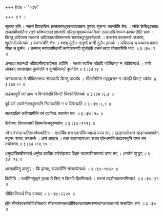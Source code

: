 +++
title = "०३७"

+++
 ॥  १ ॥   

  

सुलभा इति । सततं प्रियवादिनः तत्कालमधुरवाक्यवक्तारः पुरुषाः सुलभाः भवन्तीति शेषः । लोके केचिद्वञ्चकाः राजसमीपवर्तिनः राज्ञो भविष्यदापदं ज्ञात्वापि तन्निवृत्त्युपायमकथयित्वा तत्कालप्रियवचनं कथयन्तीति भावः । किन्तु अप्रियस्य तत्काले अप्रियवत्प्रतीयमानस्य श्रवणकटुभूतस्येत्यर्थः । पथ्यस्य कालान्तरे पथ्यस्य, शुभोदर्कस्येत्यर्थः । वचनस्येति शेषः । वक्ता दुर्लभः तादृशो मन्त्री दुर्लभ इत्यर्थः । अप्रियस्य च पथ्यस्य वक्ता श्रोता च दुर्लभः । तस्मात् मयोक्तमिदानीं कर्णपरुषमपि शुभोदर्कं वचनं त्वया श्रोतव्यमिति भावः  ॥  ३।३७।२ ॥   

  

अन्यथा तवानर्थो भविष्यतीत्याशयेनाह अपीति । रक्षसां स्वस्ति भवेदपि भवेत्किम्? न भवेदेवेत्यर्थः । रामो लोकान् अराक्षसान्न कुर्यादपि न कुर्यात्किम्? कुर्यादेव  ॥  ३।३७।४ ॥   

  

जनकात्मजा ते जीवितान्ताय नोत्पन्नापि किन्तु उत्पन्नैव । सीतानिमित्तं महद्व्यसनं न भवेदपि किम्? भवेदेव  ॥  ३।३७।५ ॥   

  

लङ्कापुरी त्वां प्राप्य न विनश्येदपि किम्? विनश्येदेवेत्यर्थः  ॥  ३।३७।६,७ ॥   

  

पूर्वं रामे रावणेनोक्तदूषणानि निराकरोति न च पित्रेत्यादि  ॥  ३।३७।८,९ ॥   

  

सत्यवादिनं करिष्यामीति वनं प्रव्रजितः स्वयमेव गतः  ॥  ३।३७।१० ॥   

  

कैकेय्याः प्रियकामार्थं प्रियमनोरथपूरणार्थम्  ॥  ३।३७।१११३ ॥   

  

स्वेन तेजसा पातिव्रत्यवैभवादिना । शरार्चिषं शरा एवार्चीषि ज्वाला यस्य तम् । खड्गचापेन्धनं खड्गचापशब्देन तद्वन्तः शत्रवः कथ्यन्ते । अर्श आद्यच् । तथा खड्गचापधराः शत्रव एवेन्धनानि दाह्यवस्तूनि यस्य तम् तथोक्तम्  ॥  ३।३७।१४,१५ ॥   

  

धनुर्व्यादितदीप्तास्यं धनुरेव व्यादितं सर्वसंहाराय विवृतं ज्वालादीप्तमास्यं यस्य तम् । अमर्षणं क्रुद्धम्  ॥  ३।३७।१६ ॥   

  

आसादयितुं प्राप्तुम् । किं कृत्वा, राज्यादीनि संत्यज्येत्यर्थः  ॥  ३।३७।१७२० ॥   

  

किमिति । व्यर्थमिममुद्यमं कृत्वा ते किम् न किमपि हितमित्यर्थः । तदन्तं तद्दर्शनावसानमित्यर्थः  ॥  ३।३७।२१ ॥   

  

जीवितमित्यर्धं भिन्नं वाक्यम्  ॥  ३।३७।२२२५ ॥   

  

इति श्रीमहेश्वरतीर्थविरचितायां श्रीरामायणतत्त्वदीपिकाख्यायामारण्यकाण्डव्याख्यायां सप्तत्रिंशः सर्गः  ॥  ३।३७ ॥   

  

